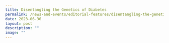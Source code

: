 ```yaml
---
title: Disentangling the Genetics of Diabetes
permalink: /news-and-events/editorial-features/disentangling-the-genetics-of-diabetes/
date: 2023-06-30
layout: post
description: ""
image: ""
---
```

